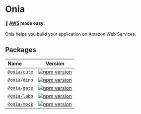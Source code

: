 # Onia

#### 🚀 [AWS](https://aws.amazon.com) made easy.

Onia helps you build your application on Amazon Web Services.

## Packages

| Name                                                                    |                                               Version                                               |
|:------------------------------------------------------------------------|:---------------------------------------------------------------------------------------------------:|
| [`@onia/cute`](https://github.com/spridev/onia/tree/main/packages/cute) | [![npm version](https://img.shields.io/npm/v/@onia/cute)](https://www.npmjs.com/package/@onia/cute) |
| [`@onia/dino`](https://github.com/spridev/onia/tree/main/packages/dino) | [![npm version](https://img.shields.io/npm/v/@onia/dino)](https://www.npmjs.com/package/@onia/dino) |
| [`@onia/gate`](https://github.com/spridev/onia/tree/main/packages/gate) | [![npm version](https://img.shields.io/npm/v/@onia/gate)](https://www.npmjs.com/package/@onia/gate) |
| [`@onia/labo`](https://github.com/spridev/onia/tree/main/packages/labo) | [![npm version](https://img.shields.io/npm/v/@onia/labo)](https://www.npmjs.com/package/@onia/labo) |
| [`@onia/mock`](https://github.com/spridev/onia/tree/main/packages/mock) | [![npm version](https://img.shields.io/npm/v/@onia/mock)](https://www.npmjs.com/package/@onia/mock) |
